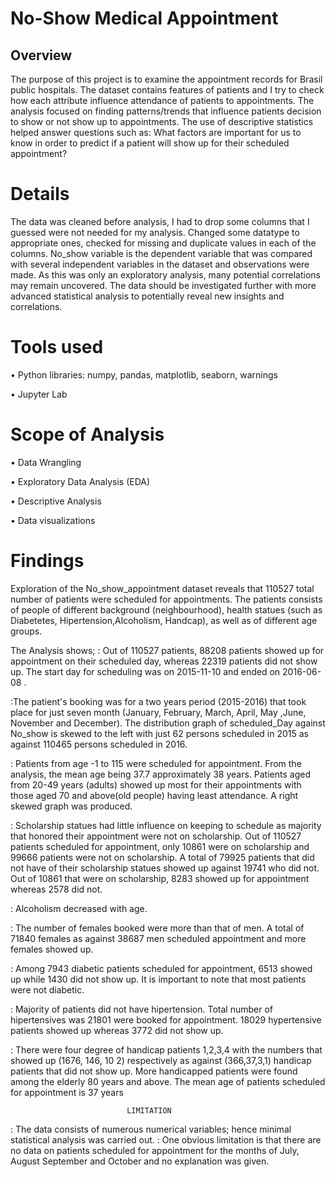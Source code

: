 #                   No-Show Medical Appointment


## Overview

The purpose of this project is to examine the appointment records for Brasil public hospitals. The dataset contains features of patients and I try to check how each attribute influence attendance of patients to appointments. The analysis focused on finding patterns/trends that influence patients decision to show or not show up to appointments. The use of descriptive statistics helped answer questions such as: What factors are important for us to know in order to predict if a patient will show up for their scheduled appointment? 

# Details
The data was cleaned before analysis, I had to drop some columns that I guessed were not needed for my analysis. Changed some datatype to appropriate ones, checked for missing and duplicate values in each of the columns. No_show variable is the dependent variable that was compared with several independent variables in the dataset and observations were made. As this was only an exploratory analysis, many potential correlations may remain uncovered. The data should be investigated further with more advanced statistical analysis to potentially reveal new insights and correlations.

# Tools used
•	Python libraries: numpy, pandas, matplotlib, seaborn, warnings

•	Jupyter Lab

# Scope of Analysis
•	Data Wrangling

•	Exploratory Data Analysis (EDA)

•	Descriptive Analysis

•	Data visualizations

# Findings

Exploration of the No_show_appointment dataset reveals that 110527 total number of patients were scheduled for appointments. The patients consists of people of different background (neighbourhood), health statues (such as Diabetetes, Hipertension,Alcoholism, Handcap), as well as of different age groups.

The Analysis shows;
: Out of 110527 patients, 88208 patients showed up for appointment on their scheduled day, whereas 22319 patients did not show up. The start day for scheduling was on 2015-11-10 and ended on 2016-06-08 .

:The patient's booking was for a two years period (2015-2016) that took place for just seven month (January, February, March, April, May ,June, November and December). The distribution graph of scheduled_Day against No_show is skewed to the left with just 62 persons scheduled in 2015 as against 110465 persons scheduled in 2016.

: Patients from age -1 to 115 were scheduled for appointment. From the analysis, the mean age being 37.7 approximately 38 years. Patients aged from 20-49 years (adults) showed up most for their appointments with those aged 70 and above(old people) having least attendance. A right skewed graph was produced.

: Scholarship statues had little influence on keeping to schedule as majority that honored their appointment were not on scholarship. Out of 110527 patients scheduled for appointment, only 10861 were on scholarship and 99666 patients were not on scholarship. A total of 79925 patients that did not have of their scholarship statues showed up against 19741 who did not. Out of 10861 that were on scholarship, 8283 showed up for appointment whereas 2578 did not.

: Alcoholism decreased with age.

: The number of females booked were more than that of men. A total of 71840 females as against 38687 men scheduled appointment and more females showed up.

: Among 7943 diabetic patients scheduled for appointment, 6513 showed up while 1430 did not show up. It is important to note that most patients were not diabetic.

: Majority of patients did not have hipertension. Total number of hipertensives was 21801 were booked for appointment. 18029 hypertensive patients showed up whereas 3772 did not show up.

: There were four degree of handicap patients 1,2,3,4 with the numbers that showed up (1676, 146, 10 2) respectively as against (366,37,3,1) handicap patients that did not show up. More handicapped patients were found among the elderly 80 years and above. The mean age of patients scheduled for appointment is 37 years
                             
                              LIMITATION
: The data consists of numerous numerical variables; hence minimal statistical analysis was carried out.
: One obvious limitation is that there are no data on patients scheduled for appointment for the months of July, August September and October and no explanation was given.




```python

```
